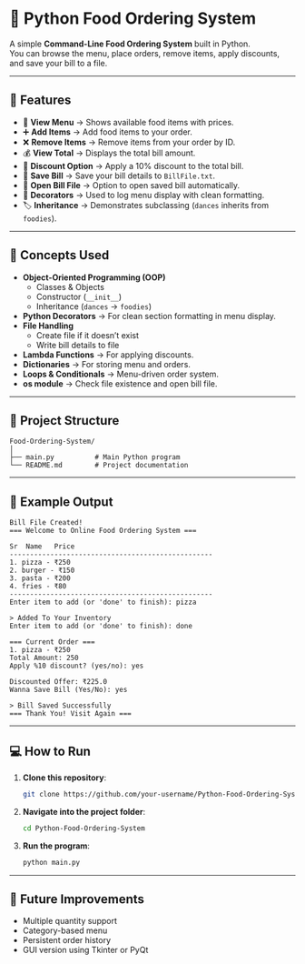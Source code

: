 # 🍔 Python Food Ordering System

A simple **Command-Line Food Ordering System** built in Python.  
You can browse the menu, place orders, remove items, apply discounts, and save your bill to a file.

---

## 🚀 Features
- 📜 **View Menu** → Shows available food items with prices.
- ➕ **Add Items** → Add food items to your order.
- ❌ **Remove Items** → Remove items from your order by ID.
- 💰 **View Total** → Displays the total bill amount.
- 🎯 **Discount Option** → Apply a 10% discount to the total bill.
- 💾 **Save Bill** → Save your bill details to `BillFile.txt`.
- 📂 **Open Bill File** → Option to open saved bill automatically.
- 📌 **Decorators** → Used to log menu display with clean formatting.
- 🏷 **Inheritance** → Demonstrates subclassing (`dances` inherits from `foodies`).

---

## 🧠 Concepts Used
- **Object-Oriented Programming (OOP)**
  - Classes & Objects
  - Constructor (`__init__`)
  - Inheritance (`dances` → `foodies`)
- **Python Decorators** → For clean section formatting in menu display.
- **File Handling**
  - Create file if it doesn’t exist
  - Write bill details to file
- **Lambda Functions** → For applying discounts.
- **Dictionaries** → For storing menu and orders.
- **Loops & Conditionals** → Menu-driven order system.
- **os module** → Check file existence and open bill file.

---

## 📂 Project Structure
```
Food-Ordering-System/
│
├── main.py          # Main Python program
└── README.md        # Project documentation
```

---

## 📸 Example Output
```
Bill File Created!
=== Welcome to Online Food Ordering System ===

Sr  Name   Price
--------------------------------------------------
1. pizza - ₹250
2. burger - ₹150
3. pasta - ₹200
4. fries - ₹80
--------------------------------------------------
Enter item to add (or 'done' to finish): pizza

> Added To Your Inventory
Enter item to add (or 'done' to finish): done

=== Current Order ===
1. pizza - ₹250
Total Amount: 250
Apply %10 discount? (yes/no): yes

Discounted Offer: ₹225.0
Wanna Save Bill (Yes/No): yes

> Bill Saved Successfully
=== Thank You! Visit Again ===
```

---

## 💻 How to Run
1. **Clone this repository**:
   ```bash
   git clone https://github.com/your-username/Python-Food-Ordering-System.git
   ```
2. **Navigate into the project folder**:
   ```bash
   cd Python-Food-Ordering-System
   ```
3. **Run the program**:
   ```bash
   python main.py
   ```

---

## 📌 Future Improvements
- Multiple quantity support
- Category-based menu
- Persistent order history
- GUI version using Tkinter or PyQt
